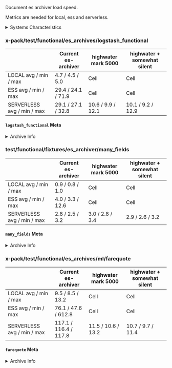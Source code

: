 Document es archiver load speed.

Metrics are needed for local, ess and serverless.

<details><summary>Systems Characteristics</summary>
<p>

50 executions per archive

### Instance Details

**Local**

- Mac OS X 13.4.1 (Ventura)
- os.arch -> arm64
- os.platform -> darwin
- os.totalmem -> 34.4 GB
- os.freemem -> 124.6 MB
- CPU Count -> 10

**ESS (cloud)**

- Version 8.8.1
- AWS - Paris (eu-west-3)
- 3 instances across 3 zones (eu-west-3a, eu-west-3b, eu-west-3c)
- KBN:
  - 1GB RAM

**Serverless (cloud)**

- Version 8.9.0
- AWS - Europe Central 1 (Frankfurt)
- 3 instances across 3 zones (eu-central-1a, eu-central-1b, eu-central-1c)
- KBN:
  - 1GB RAM

</p>
</details>

### x-pack/test/functional/es_archives/logstash_functional

|                            | Current es-archiver | highwater mark 5000 | highwater + somewhat silent |
|----------------------------|---------------------|---------------------|-----------------------------|
| LOCAL avg / min / max      | 4.7 / 4.5 / 5.0     | Cell                | Cell                        |
| ESS avg / min / max        | 29.4 / 24.1 / 71.9  | Cell                | Cell                        |
| SERVERLESS avg / min / max | 29.1 / 27.1 / 32.8  | 10.6 / 9.9 / 12.1   | 10.1 / 9.2 / 12.9           |

#### `logstash_functional` Meta

<details><summary>Archive Info</summary>
<p>
Field Count: ?

Doc Count: 4634 + 4757 + 4614 (3 indices) = 14_005

</p>
</details>

### test/functional/fixtures/es_archiver/many_fields

|                            | Current es-archiver | highwater mark 5000 | highwater + somewhat silent |
|----------------------------|---------------------|---------------------|-----------------------------|
| LOCAL avg / min / max      | 0.9 / 0.8 / 1.0     | Cell                | Cell                        |
| ESS avg / min / max        | 4.0 / 3.3 / 12.6    | Cell                | Cell                        |
| SERVERLESS avg / min / max | 2.8 / 2.5 / 3.2     | 3.0 / 2.8 / 3.4     | 2.9 / 2.6 / 3.2             |

#### `many_fields` Meta

<details><summary>Archive Info</summary>
<p>
Field Count: ?

Doc Count: 5_350

</p>
</details>

### x-pack/test/functional/es_archives/ml/farequote

|                            | Current es-archiver   | highwater mark 5000 | highwater + somewhat silent |
|----------------------------|-----------------------|---------------------|-----------------------------|
| LOCAL avg / min / max      | 9.5 / 8.5 / 13.2      | Cell                | Cell                        |
| ESS avg / min / max        | 76.1 / 47.6 / 612.8   | Cell                | Cell                        |                     
| SERVERLESS avg / min / max | 117.1 / 116.4 / 117.8 | 11.5 / 10.6 / 13.2  | 10.7 / 9.7 / 11.4           |

#### `farequote` Meta

<details><summary>Archive Info</summary>
<p>
Field Count: 6

Doc Count: 86_274

</p>
</details>
